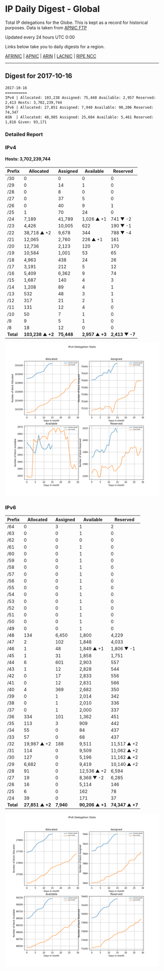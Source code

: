 # IP Daily Digest - Global

Total IP delegations for the Globe. This is kept as a record for historical purposes. Data is taken from [APNIC FTP](https://ftp.apnic.net/)

Updated every 24 hours UTC 0:00

Links below take you to daily digests for a region.

[AFRINIC](./archives/AFRINIC/) | [APNIC](./archives/APNIC/) | [ARIN](./archives/ARIN/) | [LACNIC](./archives/LACNIC/) | [RIPE NCC](./archives/RIPE_NCC/)

---

## Digest for 2017-10-16
```
2017-10-16
==========
IPv4 | Allocated: 103,238 Assigned: 75,448 Available: 2,957 Reserved: 2,413 Hosts: 3,702,239,744
IPv6 | Allocated: 27,851 Assigned: 7,940 Available: 90,206 Reserved: 74,347
ASN  | Allocated: 48,985 Assigned: 25,604 Available: 5,461 Reserved: 1,816 Given: 93,171
```

### Detailed Report

### IPv4

#### Hosts: **3,702,239,744**

| Prefix | Allocated | Assigned | Available | Reserved |
| ----- | ----- | ----- | ----- | ----- |
| /30 | 0 | 0 | 0 | 0 |
| /29 | 0 | 14 | 1 | 0 |
| /28 | 0 | 8 | 0 | 0 |
| /27 | 0 | 37 | 5 | 0 |
| /26 | 0 | 40 | 9 | 1 |
| /25 | 1 | 70 | 24 | 0 |
| /24 | 7,189 | 41,789 | 1,026 ▲ +1 | 741 ▼ -2 |
| /23 | 4,426 | 10,005 | 622 | 190 ▼ -1 |
| /22 | 38,718 ▲ +2 | 9,678 | 344 | 788 ▼ -4 |
| /21 | 12,065 | 2,760 | 226 ▲ +1 | 161 |
| /20 | 12,736 | 2,123 | 120 | 170 |
| /19 | 10,584 | 1,001 | 53 | 65 |
| /18 | 4,963 | 438 | 24 | 26 |
| /17 | 3,191 | 212 | 5 | 12 |
| /16 | 5,409 | 6,362 | 9 | 74 |
| /15 | 1,687 | 140 | 4 | 3 |
| /14 | 1,208 | 89 | 4 | 1 |
| /13 | 532 | 48 | 3 | 1 |
| /12 | 317 | 21 | 2 | 1 |
| /11 | 131 | 12 | 4 | 0 |
| /10 | 50 | 7 | 1 | 0 |
| /9 | 9 | 5 | 1 | 0 |
| /8 | 18 | 12 | 0 | 0 |
| **Total** | **103,238 ▲ +2** | **75,448** | **2,957 ▲ +3** | **2,413 ▼ -7** |

![ipv4-stats](ipv4-figure.png)

### IPv6

| Prefix | Allocated | Assigned | Available | Reserved |
| ----- | ----- | ----- | ----- | ----- |
| /64 | 0 | 3 | 1 | 2 |
| /63 | 0 | 0 | 1 | 0 |
| /62 | 0 | 0 | 0 | 0 |
| /61 | 0 | 0 | 1 | 0 |
| /60 | 0 | 0 | 1 | 0 |
| /59 | 0 | 0 | 1 | 0 |
| /58 | 0 | 0 | 1 | 0 |
| /57 | 0 | 0 | 1 | 0 |
| /56 | 0 | 0 | 1 | 0 |
| /55 | 0 | 0 | 1 | 0 |
| /54 | 0 | 0 | 1 | 0 |
| /53 | 0 | 0 | 1 | 0 |
| /52 | 0 | 0 | 1 | 0 |
| /51 | 0 | 0 | 1 | 0 |
| /50 | 0 | 0 | 1 | 0 |
| /49 | 0 | 0 | 1 | 0 |
| /48 | 134 | 6,450 | 1,800 | 4,229 |
| /47 | 2 | 102 | 1,848 | 4,033 |
| /46 | 1 | 48 | 1,849 ▲ +1 | 1,806 ▼ -1 |
| /45 | 1 | 31 | 1,858 | 1,751 |
| /44 | 6 | 601 | 2,903 | 557 |
| /43 | 1 | 12 | 2,828 | 544 |
| /42 | 0 | 17 | 2,833 | 556 |
| /41 | 0 | 12 | 2,831 | 566 |
| /40 | 4 | 369 | 2,682 | 350 |
| /39 | 0 | 1 | 2,014 | 342 |
| /38 | 0 | 1 | 2,010 | 336 |
| /37 | 0 | 1 | 2,000 | 337 |
| /36 | 334 | 101 | 1,362 | 451 |
| /35 | 113 | 3 | 909 | 442 |
| /34 | 55 | 0 | 84 | 437 |
| /33 | 57 | 0 | 68 | 437 |
| /32 | 19,987 ▲ +2 | 188 | 9,511 | 11,517 ▲ +2 |
| /31 | 114 | 0 | 9,509 | 11,062 ▲ +2 |
| /30 | 127 | 0 | 5,196 | 11,162 ▲ +2 |
| /29 | 6,682 | 0 | 9,419 | 10,140 ▲ +2 |
| /28 | 91 | 0 | 12,536 ▲ +2 | 6,594 |
| /27 | 19 | 0 | 8,368 ▼ -2 | 6,285 |
| /26 | 16 | 0 | 5,114 | 146 |
| /25 | 6 | 0 | 162 | 78 |
| /24 | 39 | 0 | 171 | 37 |
| **Total** | **27,851 ▲ +2** | **7,940** | **90,206 ▲ +1** | **74,347 ▲ +7** |

![ipv6-stats](ipv6-figure.png)